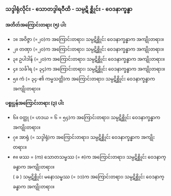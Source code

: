### သဒ္ဒါရုံလိုင်း - သောတဒွါရဝီထိ - သမ္ပဋိ စ္ဆိုင်း - ဝေဒနာက္ခန္ဓာ

**အတိတ်အကြောင်းတရား (၅) ပါး**

- ၁။ အဝိဇ္ဇာ (=၂၀)က အကြောင်းတရား၊ သမ္ပဋိစ္ဆိုင်း ဝေဒနာက္ခန္ဓာက အကျိုးတရား။
- ၂။ တဏှာ (=၂၀)က အကြောင်းတရား၊ သမ္ပဋိစ္ဆိုင်း ဝေဒနာက္ခန္ဓာက အကျိုးတရား။
- ၃။ ဥပါဒါန် (=၂၀)က အကြောင်းတရား၊ သမ္ပဋိစ္ဆိုင်း ဝေဒနာက္ခန္ဓာက အကျိုးတရား။
- ၄။ သင်္ခါရ (= ၃၄)က အကြောင်းတရား၊ သမ္ပဋိစ္ဆိုင်း ဝေဒနာက္ခန္ဓာက အကျိုးတရား။
- ၅။ ကံ (= ၃၄-၏ ကမ္မသတ္တိ)က အကြောင်းတရား၊ သမ္ပဋိစ္ဆိုင်း ဝေဒနာက္ခန္ဓာက အကျိုးတရား။

**ပစ္စုပ္ပန်အကြောင်းတရား (၃) ပါး**

- ၆။ ဝတ္ထု (= ဟဒယ = ၆ = ၅၄)က အကြောင်းတရား၊ သမ္ပဋိစ္ဆိုင်း ဝေဒနာက္ခန္ဓာက အကျိုးတရား။
- ၇။ အာရုံ (= သဒ္ဒါရုံ)က အကြောင်းတရား၊ သမ္ပဋိစ္ဆိုင်း ဝေဒနာက္ခန္ဓာက အကျိုးတရား။
- ၈။ ဖဿ = (က) သောတသမ္ဖဿ (= ၈)က အကြောင်းတရား၊ သမ္ပဋိစ္ဆိုင်း ဝေဒနာက္ခန္ဓာက အကျိုးတရား။ <br>( ခ ) သမ္ပဋိစ္ဆိုင်း မနောသမ္ဖဿ (= ၁၁)က အကြောင်းတရား၊ သမ္ပဋိစ္ဆိုင်း ဝေဒနာက္ခန္ဓာက အကျိုးတရား။
